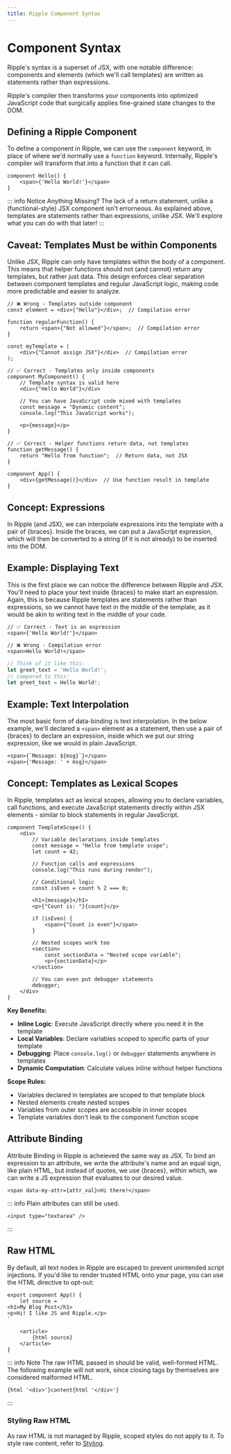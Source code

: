 ```yaml
---
title: Ripple Component Syntax
---
```


# Component Syntax

Ripple's syntax is a superset of JSX, with one notable difference: components
and elements (which we'll call templates) are written as statements rather than
expressions.

Ripple's compiler then transforms your components into optimized JavaScript code
that surgically applies fine-grained state changes to the DOM.

## Defining a Ripple Component

To define a component in Ripple, we can use the `component` keyword, in place of
where we'd normally use a `function` keyword. Internally, Ripple's compiler will
transform that into a function that it can call.

```ripple
component Hello() {
	<span>{'Hello World!'}</span>
}
```

::: info Notice Anything Missing?
The lack of a return statement, unlike a (functional-style) JSX component isn't
errorneous. As explained above, templates are statements rather than expressions,
unlike JSX. We'll explore what you can do with that later!
:::

## Caveat: Templates Must be within Components

Unlike JSX, Ripple can only have templates within the body of a component.
This means that helper functions should not (and cannot) return any templates,
but rather just data. This design enforces clear separation between component
templates and regular JavaScript logic, making code more predictable and easier
to analyze.

```ripple
// ❌ Wrong - Templates outside component
const element = <div>{"Hello"}</div>;  // Compilation error

function regularFunction() {
	return <span>{"Not allowed"}</span>;  // Compilation error
}

const myTemplate = (
	<div>{"Cannot assign JSX"}</div>  // Compilation error
);

// ✅ Correct - Templates only inside components
component MyComponent() {
	// Template syntax is valid here
	<div>{"Hello World"}</div>

	// You can have JavaScript code mixed with templates
	const message = "Dynamic content";
	console.log("This JavaScript works");

	<p>{message}</p>
}

// ✅ Correct - Helper functions return data, not templates
function getMessage() {
	return "Hello from function";  // Return data, not JSX
}

component App() {
	<div>{getMessage()}</div>  // Use function result in template
}
```

## Concept: Expressions

In Ripple (and JSX), we can interpolate expressions into the template with a
pair of {braces}. Inside the braces, we can put a JavaScript expression, which
will then be converted to a string (if it is not already) to be inserted into
the DOM.

## Example: Displaying Text

This is the first place we can notice the difference between Ripple and JSX.
You'll need to place your text inside {braces} to make start an expression.
Again, this is because Ripple templates are statements rather than expressions,
so we cannot have text in the middle of the template, as it would be akin to
writing text in the middle of your code.

```ripple
// ✅ Correct - Text is an expression
<span>{'Hello World!'}</span>

// ❌ Wrong - Compilation error
<span>Hello World!</span>
```

```js
// Think of it like this:
let greet_text = 'Hello World!';
// compared to this:
let greet_text = Hello World!;
```

## Example: Text Interpolation

The most basic form of data-binding is text interpolation. In the below example,
we'll declared a `<span>` element as a statement, then use a pair of {braces} to
declare an expression, inside which we put our string expression, like we would
in plain JavaScript.

```ripple
<span>{`Message: ${msg}`}</span>
<span>{'Message: ' + msg}</span>
```

## Concept: Templates as Lexical Scopes

In Ripple, templates act as lexical scopes, allowing you to declare variables,
call functions, and execute JavaScript statements directly within JSX elements -
similar to block statements in regular JavaScript.

```ripple
component TemplateScope() {
	<div>
		// Variable declarations inside templates
		const message = "Hello from template scope";
		let count = 42;

		// Function calls and expressions
		console.log("This runs during render");

		// Conditional logic
		const isEven = count % 2 === 0;

		<h1>{message}</h1>
		<p>{"Count is: "}{count}</p>

		if (isEven) {
			<span>{"Count is even"}</span>
		}

		// Nested scopes work too
		<section>
			const sectionData = "Nested scope variable";
			<p>{sectionData}</p>
		</section>

		// You can even put debugger statements
		debugger;
	</div>
}
```

**Key Benefits:**

- **Inline Logic**: Execute JavaScript directly where you need it in the template
- **Local Variables**: Declare variables scoped to specific parts of your template
- **Debugging**: Place `console.log()` or `debugger` statements anywhere in templates
- **Dynamic Computation**: Calculate values inline without helper functions

**Scope Rules:**

- Variables declared in templates are scoped to that template block
- Nested elements create nested scopes
- Variables from outer scopes are accessible in inner scopes
- Template variables don't leak to the component function scope

## Attribute Binding

Attribute Binding in Ripple is acheieved the same way as JSX. To bind an
expression to an attribute, we write the attribute's name and an equal sign,
like plain HTML, but instead of quotes, we use {braces}, within which, we can
write a JS expression that evaluates to our desired value.

```ripple
<span data-my-attr={attr_val}>Hi there!</span>
```

::: info
Plain attributes can still be used.
```ripple
<input type="textarea" />
```
:::

## Raw HTML

By default, all text nodes in Ripple are escaped to prevent unintended script
injections. If you'd like to render trusted HTML onto your page, you can use the
HTML directive to opt-out:

```ripple
export component App() {
	let source = `
<h1>My Blog Post</h1>
<p>Hi! I like JS and Ripple.</p>
`

	<article>
		{html source}
	</article>
}
```

::: info Note
The raw HTML passed in should be valid, well-formed HTML. The following example
will not work, since closing tags by themselves are considered malformed HTML.
```ripple
{html '<div>'}content{html '</div>'}
```
:::

### Styling Raw HTML

As raw HTML is not managed by Ripple, scoped styles do not apply to it. To style
raw content, refer to [Styling](/docs/guide/styling#Global-Styles).
